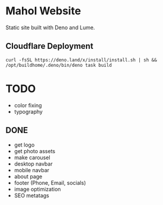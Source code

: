 # Mahol Website

Static site built with Deno and Lume.

## Cloudflare Deployment

```
curl -fsSL https://deno.land/x/install/install.sh | sh && /opt/buildhome/.deno/bin/deno task build
```

# TODO


- color fixing
- typography

## DONE

- get logo
- get photo assets
- make carousel
- desktop navbar
- mobile navbar
- about page
- footer (Phone, Email, socials)
- image optimization
- SEO metatags